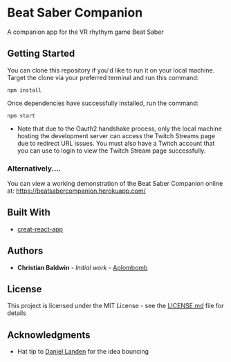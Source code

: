 # Beat Saber Companion

A companion app for the VR rhythym game Beat Saber

## Getting Started

You can clone this repository if you'd like to run it on your local machine.
Target the clone via your preferred terminal and run this command:

```
npm install
```

Once dependencies have successfully installed, run the command:

```
npm start
```

- Note that due to the Oauth2 handshake process, only the local machine hosting the development
  server can access the Twitch Streams page due to redirect URL issues. You must also have a Twitch
  account that you can use to login to view the Twitch Stream page successfully.

### Alternatively....

You can view a working demonstration of the Beat Saber Companion online at:
https://beatsabercompanion.herokuapp.com/

## Built With

- [creat-react-app](https://github.com/facebook/create-react-app)

## Authors

- **Christian Baldwin** - _Initial work_ - [Aplombomb](https://github.com/Aplombomb)

## License

This project is licensed under the MIT License - see the [LICENSE.md](LICENSE.md) file for details

## Acknowledgments

- Hat tip to [Daniel Landen](https://github.com/DanielLandonJr) for the idea bouncing
